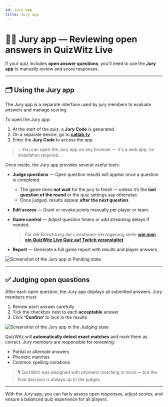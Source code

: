 ```yaml
---
id: jury-app
title: Jury app
---
```


# 🧑‍⚖️ Jury app — Reviewing open answers in QuizWitz Live

If your quiz includes **open answer questions**, you'll need to use the **Jury app** to manually review and score responses.

---

## 🗂️ Using the Jury app

The Jury app is a separate interface used by jury members to evaluate answers and manage scoring.

To open the Jury app:

1. At the start of the quiz, a **Jury Code** is generated.
2. On a separate device, go to [**catlab.tv**](https://catlab.tv)
3. Enter the **Jury Code** to access the app

> 💡 You can open the Jury app on any browser — it's a web app, no installation required.

Once inside, the Jury app provides several useful tools:

- **Judge questions** — Open question results will appear once a question is completed.
  - The game does **not wait** for the jury to finish — unless it’s the **last question of the round** or the quiz settings say otherwise.
  - Once judged, results appear **after the next question**.

- **Edit scores** — Grant or revoke points manually per player or team.

- **Game control** — Adjust question timers or add streaming delays if needed.
  > Für die Einrichtung der Livestream-Verzögerung siehe [**wie man ein QuizWitz Live Quiz auf Twitch veranstaltet**](../tutorials/040-livestreaming.md)

- **Report** — Generate a full game report with results and player answers.

![Screenshot of the Jury app in Pending state](/images/jury-app-waiting.png)

---

## ✅ Judging open questions

After each open question, the Jury app displays all submitted answers. Jury members must:

1. Review each answer carefully
2. Tick the checkbox next to each **acceptable** answer
3. Click **‘Confirm’** to lock in the results

![Screenshot of the Jury app in the Judging state](/images/jury-app-judging.png)

QuizWitz will **automatically detect exact matches** and mark them as correct. Jury members are responsible for reviewing:

- Partial or alternate answers
- Phonetic matches
- Common spelling variations

> 🎙️ QuizWitz was designed with phonetic matching in mind — but the final decision is always up to the judges.

---

With the Jury app, you can fairly assess open responses, adjust scores, and ensure a balanced quiz experience for all players.
